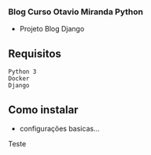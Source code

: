 ### Blog Curso Otavio Miranda Python

-   Projeto Blog Django

## Requisitos

```
Python 3
Docker
Django
```

## Como instalar

-   configurações basicas...

Teste
